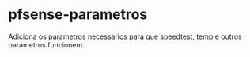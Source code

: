 # pfsense-parametros
Adiciona os parametros necessarios para que speedtest, temp e outros parametros funcionem.
